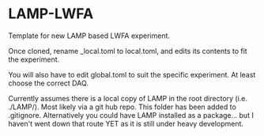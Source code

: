 # LAMP-LWFA
Template for new LAMP based LWFA experiment.

Once cloned, rename _local.toml to local.toml, and edits its contents to fit the experiment.

You will also have to edit global.toml to suit the specific experiment. At least choose the correct DAQ.

Currently assumes there is a local copy of LAMP in the root directory (i.e. ./LAMP/). Most likely via a git hub repo. This folder has been added to .gitignore. Alternatively you could have LAMP installed as a package... but I haven't went down that route YET as it is still under heavy development.
